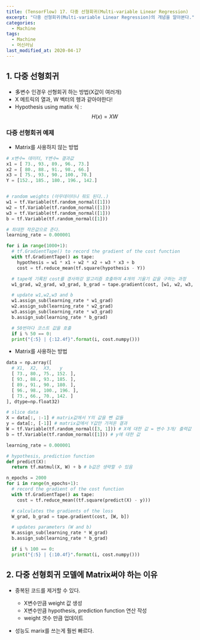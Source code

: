```yaml
---
title: (TensorFlow) 17. 다중 선형회귀(Multi-variable Linear Regression)
excerpt: "다중 선형회귀(Multi-variable Linear Regression)의 개념을 알아본다."
categories:
  - Machine
tags:
  - Machine
  - 머신러닝
last_modified_at: 2020-04-17
---
```


## 1. 다중 선형회귀
- 多변수 인경우 선형회귀 하는 방법(X값이 여러개)
- X 메트릭의 열과, W 벡터의 헹과 같아야한다!
- Hypothesis using matix 식 :
$$
H(x) = XW
$$ 

### 다중 선형회귀 예제
- Matrix를 사용하지 않는 방법

~~~python
# x변수= 데이터, Y변수= 결과값
x1 = [ 73., 93., 89., 96., 73.]
x2 = [ 80., 88., 91., 98., 66.]
x3 = [ 75., 93., 90., 100., 70.]
Y = [152., 185., 180., 196., 142.]


# random weights (아무데이터나 줘도 된다..)
w1 = tf.Variable(tf.random_normal([1]))
w2 = tf.Variable(tf.random_normal([1]))
w3 = tf.Variable(tf.random_normal([1]))
b = tf.Variable(tf.random_normal([1]))

# 최대한 작은값으로 준다.
learning_rate = 0.000001

for i in range(1000+1):
  # tf.GradientTape() to record the gradient of the cost function
  with tf.GradientTape() as tape:
    hypothesis = w1 * x1 + w2 * x2 + w3 * x3 + b
    cost = tf.reduce_mean(tf.square(hypothesis - Y))

  # tape에 기록된 cost를 경사하강 알고리즘 호출하여 4개의 기울기 값을 구하는 과정
  w1_grad, w2_grad, w3_grad, b_grad = tape.gradient(cost, [w1, w2, w3, b])

  # update w1,w2,w3 and b
  w1.assign_sub(learning_rate * w1_grad)
  w2.assign_sub(learning_rate * w2_grad)
  w3.assign_sub(learning_rate * w3_grad)
  b.assign_sub(learning_rate * b_grad)

  # 50번마다 코스트 값을 호출
  if i % 50 == 0:
  print("{:5} | {:12.4f}".format(i, cost.numpy()))
~~~
- Matrix를 사용하는 방법

~~~python
data = np.array([
  # X1,  X2,  X3,   y
  [ 73., 80., 75., 152. ],
  [ 93., 88., 93., 185. ],
  [ 89., 91., 90., 180. ],
  [ 96., 98., 100., 196. ],
  [ 73., 66., 70., 142. ]
], dtype=np.float32)

# slice data
X = data[:, :-1] # matrix값에서 Y의 값을 뺀 값들
y = data[:, [-1]] # matrix값에서 Y값만 가져온 결과
W = tf.Variable(tf.random_normal([3, 1])) # X에 대한 값 = 변수 3개/ 출력값 1개
b = tf.Variable(tf.random_normal([1])) # y에 대한 값

learning_rate = 0.000001

# hypothesis, prediction function
def predict(X):
  return tf.matmul(X, W) + b # b값은 생략할 수 있음

n_epochs = 2000
for i in range(n_epochs+1):
  # record the gradient of the cost function
  with tf.GradientTape() as tape:
    cost = tf.reduce_mean((tf.square(predict(X) - y)))

  # calculates the gradients of the loss
  W_grad, b_grad = tape.gradient(cost, [W, b])

  # updates parameters (W and b)
  W.assign_sub(learning_rate * W_grad)
  b.assign_sub(learning_rate * b_grad)

  if i % 100 == 0:
  print("{:5} | {:10.4f}".format(i, cost.numpy()))
~~~

## 2. 다중 선형회귀 모델에 Matrix써야 하는 이유
- 중복된 코드를 제거할 수 있다.
  - X변수만큼 weight 값 생성
  - X변수만큼  hypothesis, prediction function 연산 작성
  - weight 갯수 만큼 업데이트 

- 성능도 marix를 쓰는게 훨씬 빠르다.